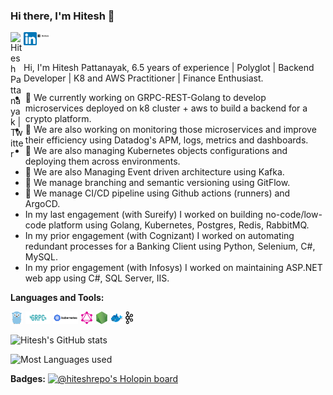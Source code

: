 ### Hi there, I'm Hitesh 👋

<a href="https://twitter.com/hitesh110393">
  <img align="left" alt="Hitesh Pattanayak | Twitter" width="21px" src="https://raw.githubusercontent.com/anuraghazra/anuraghazra/master/assets/twitter.svg" />
</a>
<a href="https://www.linkedin.com/in/hitesh-pattanayak-52290b160/">
  <img align="left" alt="Hitesh Pattanayak | linkedin" width="21px" src="https://github.com/HiteshRepo/hiteshrepo/blob/main/linked-in.png"/>
</a>
<a href="https://hitesh-pattanayak.medium.com/">
  <img align="left" alt="Hitesh Pattanayak | Medium" width="21px" src="https://github.com/HiteshRepo/hiteshrepo/blob/main/medium.jpeg"/>
</a>
<br />
<br />

Hi, I'm Hitesh Pattanayak, 6.5 years of experience | Polyglot | Backend Developer | K8 and AWS Practitioner | Finance Enthusiast.

- 🔭 We currently working on GRPC-REST-Golang to develop microservices deployed on k8 cluster + aws to build a backend for a crypto platform.
- 🔭 We are also working on monitoring those microservices and improve their efficiency using Datadog's APM, logs, metrics and dashboards.
- 🌱 We are also managing Kubernetes objects configurations and deploying them across environments.
- 🌱 We are also Managing Event driven architecture using Kafka.
- 🔭 We manage branching and semantic versioning using GitFlow.
- 🔭 We manage CI/CD pipeline using Github actions (runners) and ArgoCD.
- In my last engagement (with Sureify) I worked on building no-code/low-code platform using Golang, Kubernetes, Postgres, Redis, RabbitMQ.
- In my prior engagement (with Cognizant) I worked on automating redundant processes for a Banking Client using Python, Selenium, C#, MySQL.
- In my prior engagement (with Infosys) I worked on  maintaining ASP.NET web app using C#, SQL Server, IIS.

**Languages and Tools:**  

<code><img height="20" src="https://github.com/HiteshRepo/hiteshrepo/blob/main/golang.png"></code>
<code><img height="20" src="https://github.com/HiteshRepo/hiteshrepo/blob/main/grpcio-ar21.svg"></code>
<code><img height="20" src="https://github.com/HiteshRepo/hiteshrepo/blob/main/kubernetes-ar21.svg"></code>
<code><img height="20" src="https://raw.githubusercontent.com/github/explore/5c058a388828bb5fde0bcafd4bc867b5bb3f26f3/topics/graphql/graphql.png"></code>
<code><img height="20" src="https://raw.githubusercontent.com/github/explore/80688e429a7d4ef2fca1e82350fe8e3517d3494d/topics/nodejs/nodejs.png"></code>
<code><img height="20" src="https://github.com/HiteshRepo/hiteshrepo/blob/main/icons8-docker.svg"></code>
<code><img height="20" src="https://github.com/HiteshRepo/hiteshrepo/blob/main/kafka-seeklogo.com.svg"></code>

![Hitesh's GitHub stats](https://github-readme-stats.vercel.app/api?username=hiteshrepo)

![Most Languages used](https://github-readme-stats.anuraghazra1.vercel.app/api/top-langs/?username=hiteshrepo&layout=compact)

**Badges:**
[![@hiteshrepo's Holopin board](https://holopin.io/api/user/board?user=hiteshrepo)](https://holopin.io/@hiteshrepo)
